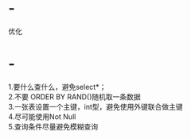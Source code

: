 # -
优化
# -
1.要什么查什么，避免select*；<br/>
2.不要 ORDER BY RAND()随机取一条数据<br/>
3.一张表设置一个主键，int型，避免使用外键联合做主键<br/>
4.尽可能使用Not Null<br/>
5.查询条件尽量避免模糊查询<br/>

